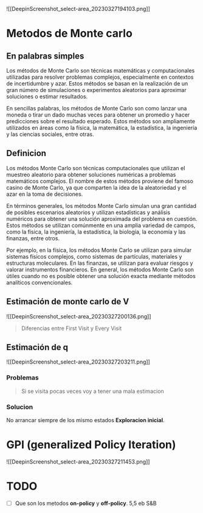![[DeepinScreenshot_select-area_20230327194103.png]]

# Metodos de Monte carlo

## En palabras simples

Los métodos de Monte Carlo son técnicas matemáticas y computacionales utilizadas para resolver problemas complejos, especialmente en contextos de incertidumbre y azar. Estos métodos se basan en la realización de un gran número de simulaciones o experimentos aleatorios para aproximar soluciones o estimar resultados.

En sencillas palabras, los métodos de Monte Carlo son como lanzar una moneda o tirar un dado muchas veces para obtener un promedio y hacer predicciones sobre el resultado esperado. Estos métodos son ampliamente utilizados en áreas como la física, la matemática, la estadística, la ingeniería y las ciencias sociales, entre otras.

## Definicion

Los métodos Monte Carlo son técnicas computacionales que utilizan el muestreo aleatorio para obtener soluciones numéricas a problemas matemáticos complejos. El nombre de estos métodos proviene del famoso casino de Monte Carlo, ya que comparten la idea de la aleatoriedad y el azar en la toma de decisiones.

En términos generales, los métodos Monte Carlo simulan una gran cantidad de posibles escenarios aleatorios y utilizan estadísticas y análisis numéricos para obtener una solución aproximada del problema en cuestión. Estos métodos se utilizan comúnmente en una amplia variedad de campos, como la física, la ingeniería, la estadística, la biología, la economía y las finanzas, entre otros.

Por ejemplo, en la física, los métodos Monte Carlo se utilizan para simular sistemas físicos complejos, como sistemas de partículas, materiales y estructuras moleculares. En las finanzas, se utilizan para evaluar riesgos y valorar instrumentos financieros. En general, los métodos Monte Carlo son útiles cuando no es posible obtener una solución exacta mediante métodos analíticos convencionales.

## Estimación de monte carlo de V

![[DeepinScreenshot_select-area_20230327200136.png]]

> Diferencias entre First Visit y Every Visit

## Estimación de q

![[DeepinScreenshot_select-area_20230327203211.png]]

### Problemas

> Si se visita pocas veces voy a tener una mala estimacion

### Solucion

No arrancar siempre de los mismo estados **Exploracion inicial**.


# GPI (generalized Policy Iteration)
![[DeepinScreenshot_select-area_20230327211453.png]]

# TODO
- [ ] Que son los metodos **on-policy** y **off-policy**. 5,5 eb S&B

